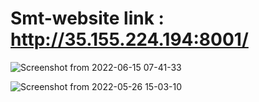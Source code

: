 # Smt-website link : http://35.155.224.194:8001/

![Screenshot from 2022-06-15 07-41-33](https://user-images.githubusercontent.com/75366950/173721787-3ea87d3b-1218-4ae3-aeea-aa17345b6828.png)


![Screenshot from 2022-05-26 15-03-10](https://user-images.githubusercontent.com/75366950/173721635-a3b7692c-6e06-4eab-b43f-ace24424004c.png)
